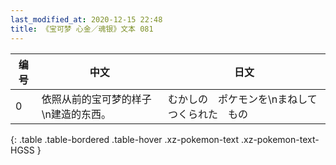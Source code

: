 ```yaml
---
last_modified_at: 2020-12-15 22:48
title: 《宝可梦 心金／魂银》文本 081
---
```

| 编号 | 中文 | 日文 |
| ---- | ---- | ---- |
| 0 | 依照从前的宝可梦的样子\n建造的东西。 | むかしの　ポケモンを\nまねして　つくられた　もの |
{: .table .table-bordered .table-hover .xz-pokemon-text .xz-pokemon-text-HGSS }